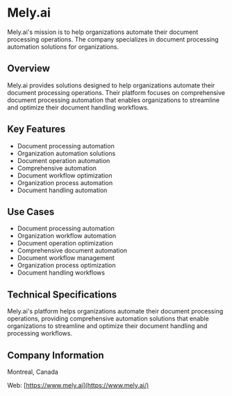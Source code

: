 # Mely.ai

Mely.ai's mission is to help organizations automate their document processing operations. The company specializes in document processing automation solutions for organizations.

## Overview

Mely.ai provides solutions designed to help organizations automate their document processing operations. Their platform focuses on comprehensive document processing automation that enables organizations to streamline and optimize their document handling workflows.

## Key Features

- Document processing automation
- Organization automation solutions
- Document operation automation
- Comprehensive automation
- Document workflow optimization
- Organization process automation
- Document handling automation

## Use Cases

- Document processing automation
- Organization workflow automation
- Document operation optimization
- Comprehensive document automation
- Document workflow management
- Organization process optimization
- Document handling workflows

## Technical Specifications

Mely.ai's platform helps organizations automate their document processing operations, providing comprehensive automation solutions that enable organizations to streamline and optimize their document handling and processing workflows.

## Company Information

Montreal, Canada

Web: [https://www.mely.ai](https://www.mely.ai/) 